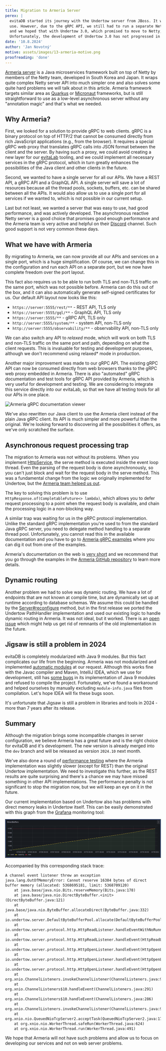 ```yaml
---
title: Migration to Armeria Server
perex: |
  evitaDB started its journey with the Undertow server from JBoss. It was chosen because of its performance and ease of 
  use. However, due to the gRPC API, we still had to run a separate Netty server under the hood. This was far from ideal,
  and we hoped that with Undertow 3.0, which promised to move to Netty, we could unify all APIs under one server. 
  Unfortunately, the development of Undertow 3.0 has not progressed in years and we had to look for alternatives.
date: '10.8.2024'
author: 'Jan Novotný'
motive: assets/images/13-armeria-motive.png
proofreading: 'done'
---
```


[Armeria server](https://armeria.dev/) is a Java microservices framework built on top of Netty by members of the Netty team, developed in
South Korea and Japan. It wraps quite complex Netty server API into much simpler one and also solves some quite hard 
problems we will talk about in this article. Armeria framework targets similar area as [Quarkus](https://quarkus.io/) or
[Micronaut](https://micronaut.io/) frameworks, but is still straightforward to use as a low-level asynchronous server 
without any "annotation magic" and that's what we needed.

## Why Armeria?

First, we looked for a solution to provide gRPC to web clients. gRPC is a binary protocol on top of HTTP/2 that cannot 
be consumed directly from rich JavaScript applications (e.g., from the browser). It requires a special gRPC web proxy 
that translates gRPC calls into JSON format between the client and the server. By having such a proxy, we could avoid 
creating a new layer for our [evitaLab](12-evitalab-after-6-months.md) tooling, and we could implement all necessary 
services in the gRPC protocol, which in turn greatly enhances the possibilities of the Java client and other clients in 
the future.

Second, we wanted to have a single server for all our APIs. We have a REST API, a gRPC API and a GraphQL API. A single 
server will save a lot of resources because all the thread pools, sockets, buffers, etc. can be shared between all 
the APIs. It would also allow us to use a single port for all services if we wanted to, which is not possible in our
current setup.

Last but not least, we wanted a server that was easy to use, had good performance, and was actively developed. 
The asynchronous reactive Netty server is a good choice that promises good enough performance and the Armeria team is 
very active and helpful on their [Discord](https://armeria.dev/s/discord) channel. Such good support is not very common
these days.

## What we have with Armeria

By migrating to Armeria, we can now provide all our APIs and services on a single port, which is a huge simplification. 
Of course, we can change this in the configuration and run each API on a separate port, but we now have complete freedom 
over the port layout.

This fact also requires us to be able to run both TLS and non-TLS traffic on the same port, which was not possible 
before. Armeria can do this out of the box, and it can also automatically generate self-signed certificates for us. 
Our default API layout now looks like this:

- `https://server:5555/rest/**` - REST API, TLS only
- `https://server:5555/gql/**` - GraphQL API, TLS only
- `https://server:5555/**` - gRPC API, TLS only
- `http://server:5555/system/**` - system API, non-TLS only
- `http://server:5555/observability/**` - observability API, non-TLS only

We can also switch any API to *relaxed* mode, which will work on both TLS and non-TLS traffic on the same port and path,
depending on what the client requests. This is invaluable for testing and development purposes, although we don't 
recommend using relaxed* mode in production.

Another major improvement was made to our gRPC API. The existing gRPC API can now be consumed directly from web browsers 
thanks to the gRPC web proxy embedded in Armeria. There is also "automated" gRPC documentation and test tools for gRPC 
API provided by Armeria, which is very useful for development and testing. We are considering to integrate this service 
directly into our evitaLab, so that we have all testing tools for all our APIs in one place.

![Armeria gRPC documentation viewer](https://armeria.dev/static/07425b49e3908d0a974b067ff0a964eb/f594a/docservice-carousel-1.webp)

We've also rewritten our Java client to use the Armeria client instead of the plain Java gRPC client. Its API is much 
simpler and more powerful than the original. We're looking forward to discovering all the possibilities it offers, 
as we've only scratched the surface.

## Asynchronous request processing trap

The migration to Armeria was not without its problems. When you implement 
[HttpService](https://github.com/line/armeria/blob/main/core/src/main/java/com/linecorp/armeria/server/HttpService.java), 
the serve method is executed inside the event loop thread. Even the parsing of the request body is done asynchronously, 
so you can't just block and wait for the request body in the serve method. This was a fundamental change from the logic 
we originally implemented for Undertow, but the [Armeria team helped us out](https://discord.com/channels/1087271586832318494/1087272728177942629/1253656914106253374).

The key to solving this problem is to use `HttpResponse.of(CompletableFuture<> lambda)`, which allows you to defer 
request processing to a point when the request body is available, and chain the processing logic in a non-blocking way.

A similar trap was waiting for us in the gRPC protocol implementation. Unlike the standard gRPC implementation you're 
used to from the standard Java gRPC server, you need to delegate method handling to a separate thread pool. 
Unfortunately, you cannot read this in the available documentation and you have to go to 
[Armeria gRPC examples](https://github.com/line/armeria-examples/blob/414fe5aedd0cba7a3e24c57437a622e7a8d76fed/grpc/src/main/java/example/armeria/grpc/HelloServiceImpl.java#L53-L59) where you can dig it out from one of the examples.

Armeria's documentation on the web is [very short](https://armeria.dev/docs) and we recommend that you go through 
the examples in the [Armeria GitHub repository](https://github.com/line/armeria-examples/) to learn more details.

## Dynamic routing

Another problem we had to solve was dynamic routing. We have a lot of endpoints that are not known at compile time, 
but are dynamically set up at runtime according to database schemas. We assume this could be handled by 
the [Server#reconfigure](https://github.com/line/armeria/blob/main/core/src/main/java/com/linecorp/armeria/server/Server.java) 
method, but in the first release we ported the Undertow PathHandler implementation and used our existing logic to handle 
dynamic routing in Armeria. It was not ideal, but it worked. There is an [open issue](https://github.com/line/armeria/issues/5758)
which might help us get rid of remnants of the old implementation in the future.

## Jigsaw is still a problem in 2024

evitaDB is completely modularized with Java 9 modules. But this fact complicates our life from the beginning. Armeria 
was not modularized and implemented [automatic modules](https://medium.com/technowriter/heres-a-cool-java-9-feature-automatic-module-name-2746641ebb7)
at our request. Although this works fine with the Javac compiler and Maven, IntelliJ IDEA, which we use for development, 
still has [some bugs](https://youtrack.jetbrains.com/issue/IDEA-353903) in its implementation of Java 9 modules and 
refused to compile the project. Fortunately, we've found a workaround and helped ourselves by manually excluding 
`module-info.java` files from compilation. Let's hope IDEA will fix these bugs soon.

It's unfortunate that Jigsaw is still a problem in libraries and tools in 2024 - more than 7 years after its release.

## Summary

Although the migration brings some incompatible changes in server configuration, we believe Armeria has a great future
and is the right choice for evitaDB and it's development. The new version is already merged into the `dev` branch and 
will be released as version `2024.10` next month.

We've also done a round of [performance testing](https://jmh.morethan.io/?gists=12e66215ecb97d9517c9c1307155691d,fe5d763616a5ef11be471d771a8d6d0b&topBar=Armeria%20vs.%20Undertow%20evitaDB%20API%20performance%20results) where 
the Armeria implementation was slightly slower (except for REST) than the original Undertow implementation. We need to
investigate this further, as the REST results are quite surprising and there's a chance we may have missed something in 
other API implementations. The performance penalty is not significant to stop the migration now, but we will keep an eye
on it in the future.

Our current implementation based on Undertow also has problems with direct memory leaks in Undertow itself. This can be
easily demonstrated with this graph from the [Grafana](https://grafana.com/) monitoring tool:

![Undertow direct memory leak](assets/images/13-undertow-leak.png)

Accompanied by this corresponding stack trace:

```
A channel event listener threw an exception
java.lang.OutOfMemoryError: Cannot reserve 16384 bytes of direct buffer memory (allocated: 5368695181, limit: 5368709120)
	at java.base/java.nio.Bits.reserveMemory(Bits.java:178)
	at java.base/java.nio.DirectByteBuffer.<init>(DirectByteBuffer.java:121)
	at java.base/java.nio.ByteBuffer.allocateDirect(ByteBuffer.java:332)
	at io.undertow.server.DefaultByteBufferPool.allocate(DefaultByteBufferPool.java:149)
	at io.undertow.server.protocol.http.HttpReadListener.handleEventWithNoRunningRequest(HttpReadListener.java:149)
	at io.undertow.server.protocol.http.HttpReadListener.handleEvent(HttpReadListener.java:136)
	at io.undertow.server.protocol.http.HttpOpenListener.handleEvent(HttpOpenListener.java:162)
	at io.undertow.server.protocol.http.HttpOpenListener.handleEvent(HttpOpenListener.java:100)
	at io.undertow.server.protocol.http.HttpOpenListener.handleEvent(HttpOpenListener.java:57)
	at org.xnio.ChannelListeners.invokeChannelListener(ChannelListeners.java:92)
	at org.xnio.ChannelListeners$10.handleEvent(ChannelListeners.java:291)
	at org.xnio.ChannelListeners$10.handleEvent(ChannelListeners.java:286)
	at org.xnio.ChannelListeners.invokeChannelListener(ChannelListeners.java:92)
	at org.xnio.nio.QueuedNioTcpServer2.acceptTask(QueuedNioTcpServer2.java:178)
	at org.xnio.nio.WorkerThread.safeRun(WorkerThread.java:624)
	at org.xnio.nio.WorkerThread.run(WorkerThread.java:491)
```

We hope that Armeria will not have such problems and allow us to focus on developing our services and not on web server 
problems.
